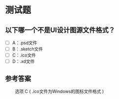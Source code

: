 # 测试题

## 以下哪一个不是UI设计图源文件格式？

- [ ] A：.psd文件
- [ ] B：.sketch文件
- [ ] C：.ico文件
- [ ] D：.xd文件

## 参考答案

&emsp;&emsp; 选项 C  ( .ico文件为Windows的图标文件格式 )